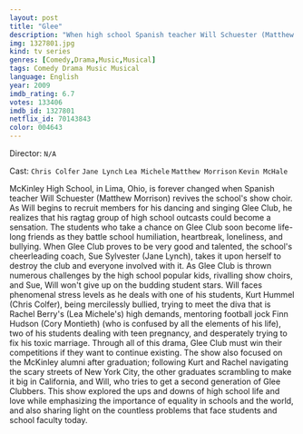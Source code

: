 ```yaml
---
layout: post
title: "Glee"
description: "When high school Spanish teacher Will Schuester (Matthew Morrison) becomes the director of the school's failing Glee club, New Directions, he hopes to be able to rejuvenate it. The club competes in the choir competition circuit. It's been called a High School Musical for adults, the series follows the club and its mixture of oddball members as they try and restore it to its former glory. It is a musical comedy in .."
img: 1327801.jpg
kind: tv series
genres: [Comedy,Drama,Music,Musical]
tags: Comedy Drama Music Musical 
language: English
year: 2009
imdb_rating: 6.7
votes: 133406
imdb_id: 1327801
netflix_id: 70143843
color: 004643
---
```

Director: `N/A`  

Cast: `Chris Colfer` `Jane Lynch` `Lea Michele` `Matthew Morrison` `Kevin McHale` 

McKinley High School, in Lima, Ohio, is forever changed when Spanish teacher Will Schuester (Matthew Morrison) revives the school's show choir. As Will begins to recruit members for his dancing and singing Glee Club, he realizes that his ragtag group of high school outcasts could become a sensation. The students who take a chance on Glee Club soon become life-long friends as they battle school humiliation, heartbreak, loneliness, and bullying. When Glee Club proves to be very good and talented, the school's cheerleading coach, Sue Sylvester (Jane Lynch), takes it upon herself to destroy the club and everyone involved with it. As Glee Club is thrown numerous challenges by the high school popular kids, rivalling show choirs, and Sue, Will won't give up on the budding student stars. Will faces phenomenal stress levels as he deals with one of his students, Kurt Hummel (Chris Colfer), being mercilessly bullied, trying to meet the diva that is Rachel Berry's (Lea Michele's) high demands, mentoring football jock Finn Hudson (Cory Montieth) (who is confused by all the elements of his life), two of his students dealing with teen pregnancy, and desperately trying to fix his toxic marriage. Through all of this drama, Glee Club must win their competitions if they want to continue existing. The show also focused on the McKinley alumni after graduation; following Kurt and Rachel navigating the scary streets of New York City, the other graduates scrambling to make it big in California, and Will, who tries to get a second generation of Glee Clubbers. This show explored the ups and downs of high school life and love while emphasizing the importance of equality in schools and the world, and also sharing light on the countless problems that face students and school faculty today.